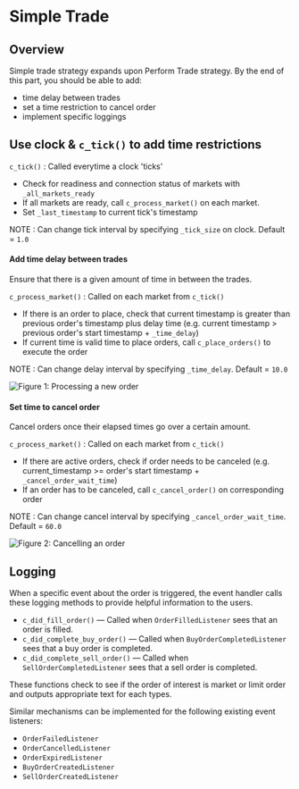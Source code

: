 # Simple Trade

## Overview

Simple trade strategy expands upon Perform Trade strategy. By the end of this part, you should be able to add:

* time delay between trades
* set a time restriction to cancel order
* implement specific loggings

## Use clock & `c_tick()` to add time restrictions

`c_tick()` : Called everytime a clock 'ticks'

* Check for readiness and connection status of markets with `_all_markets_ready`
* If all markets are ready, call `c_process_market()` on each market.
* Set `_last_timestamp` to current tick's timestamp

NOTE : Can change tick interval by specifying `_tick_size` on clock. Default = `1.0`

#### Add time delay between trades
Ensure that there is a given amount of time in between the trades.

`c_process_market()` : Called on each market from `c_tick()`

* If there is an order to place, check that current timestamp is greater than previous order's timestamp plus delay time (e.g. current timestamp > previous order's start timestamp + `_time_delay`)
* If current time is valid time to place orders, call `c_place_orders()` to execute the order

NOTE : Can change delay interval by specifying `_time_delay`. Default = `10.0`

![Figure 1: Processing a new order](/assets/img/Simple_Trade_OrderPlacedRevised.svg)

#### Set time to cancel order
Cancel orders once their elapsed times go over a certain amount.

`c_process_market()` : Called on each market from `c_tick()`

* If there are active orders, check if order needs to be canceled (e.g. current_timestamp >= order's start timestamp + `_cancel_order_wait_time`)
* If an order has to be canceled, call `c_cancel_order()` on corresponding order

NOTE : Can change cancel interval by specifying `_cancel_order_wait_time`. Default = `60.0`

![Figure 2: Cancelling an order](/assets/img/Simple_Trade_OrderCancelledRevised.svg)
 
## Logging
When a specific event about the order is triggered, the event handler calls these logging methods to provide helpful information to the users.

* `c_did_fill_order()` — Called when `OrderFilledListener` sees that an order is filled. 
* `c_did_complete_buy_order()` — Called when `BuyOrderCompletedListener` sees that a buy order is completed.
* `c_did_complete_sell_order()` — Called when `SellOrderCompletedListener` sees that a sell order is completed.

These functions check to see if the order of interest is market or limit order and outputs appropriate text for each types.

Similar mechanisms can be implemented for the following existing event listeners:
* `OrderFailedListener`
* `OrderCancelledListener`
* `OrderExpiredListener`
* `BuyOrderCreatedListener`
* `SellOrderCreatedListener`

